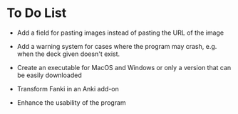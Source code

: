 # To Do List

- Add a field for pasting images instead of pasting the URL of the image

- Add a warning system for cases where the program may crash, e.g. when the deck given doesn't exist.

- Create an executable for MacOS and Windows or only a version that can be easily downloaded

- Transform Fanki in an Anki add-on

- Enhance the usability of the program

